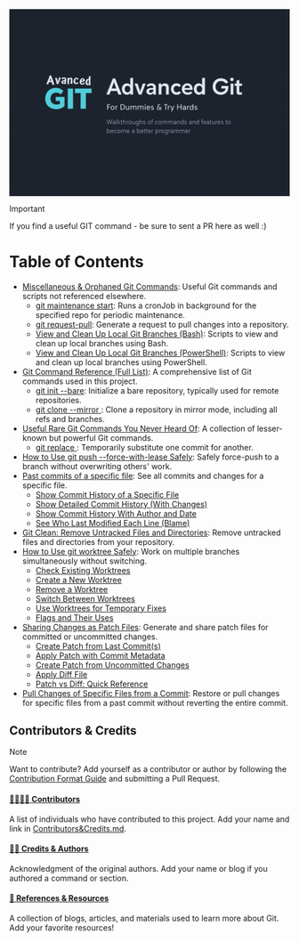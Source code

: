 <div style="width:100%; display:flex; justify-content:center; align-items:center; margin: 0 auto;">
  <img src="https://raw.githubusercontent.com/mike-rambil/Advanced-Git/refs/heads/main/brand/advanced-git-mike-rambil.png" style="max-width:100%; height:auto; display:block; margin:0 auto;" alt="banner" />
</div>

> [!IMPORTANT]
> If you find a useful GIT command - be sure to sent a PR here as well :)

# Table of Contents

- [Miscellaneous & Orphaned Git Commands](./contents/miscellaneous-orphaned-git-commands.md): Useful Git commands and scripts not referenced elsewhere.
  - [git maintenance start](./contents/git-maintenance-start.md): Runs a cronJob in background for the specified repo for periodic maintenance.
  - [git request-pull](./contents/git-request-pull.md): Generate a request to pull changes into a repository.
  - [View and Clean Up Local Git Branches (Bash)](./contents/view-and-clean-up-local-git-branches-bash.md): Scripts to view and clean up local branches using Bash.
  - [View and Clean Up Local Git Branches (PowerShell)](./contents/view-and-clean-up-local-git-branches-powershell.md): Scripts to view and clean up local branches using PowerShell.
- [Git Command Reference (Full List)](./contents/git-command-reference-full-list.md): A comprehensive list of Git commands used in this project.
  - [git init --bare](./contents/git-init-bare.md): Initialize a bare repository, typically used for remote repositories.
  - [git clone --mirror <repository>](./contents/git-clone-mirror-repository.md): Clone a repository in mirror mode, including all refs and branches.
- [Useful Rare Git Commands You Never Heard Of](./contents/useful-rare-git-commands-you-never-heard-of.md): A collection of lesser-known but powerful Git commands.
  - [git replace <old-commit> <new-commit>](./contents/git-replace-old-commit-new-commit.md): Temporarily substitute one commit for another.
- [How to Use git push --force-with-lease Safely](./contents/how-to-use-git-push-force-with-lease-safely.md): Safely force-push to a branch without overwriting others' work.
- [Past commits of a specific file](./contents/past-commits-of-a-specific-file.md): See all commits and changes for a specific file.
  - [Show Commit History of a Specific File](./contents/show-commit-history-of-a-specific-file.md)
  - [Show Detailed Commit History (With Changes)](./contents/show-detailed-commit-history-with-changes.md)
  - [Show Commit History With Author and Date](./contents/show-commit-history-with-author-and-date.md)
  - [See Who Last Modified Each Line (Blame)](./contents/see-who-last-modified-each-line-blame.md)
- [Git Clean: Remove Untracked Files and Directories](./contents/git-clean-remove-untracked-files-and-directories.md): Remove untracked files and directories from your repository.
- [How to Use git worktree Safely](./contents/how-to-use-git-worktree-safely.md): Work on multiple branches simultaneously without switching.
  - [Check Existing Worktrees](./contents/check-existing-worktrees.md)
  - [Create a New Worktree](./contents/create-a-new-worktree.md)
  - [Remove a Worktree](./contents/remove-a-worktree.md)
  - [Switch Between Worktrees](./contents/switch-between-worktrees.md)
  - [Use Worktrees for Temporary Fixes](./contents/use-worktrees-for-temporary-fixes.md)
  - [Flags and Their Uses](./contents/flags-and-their-uses.md)
- [Sharing Changes as Patch Files](./contents/sharing-changes-as-patch-files.md): Generate and share patch files for committed or uncommitted changes.
  - [Create Patch from Last Commit(s)](./contents/create-patch-from-last-commit-s.md)
  - [Apply Patch with Commit Metadata](./contents/apply-patch-with-commit-metadata.md)
  - [Create Patch from Uncommitted Changes](./contents/create-patch-from-uncommitted-changes.md)
  - [Apply Diff File](./contents/apply-diff-file.md)
  - [Patch vs Diff: Quick Reference](./contents/patch-vs-diff-quick-reference.md)
- [Pull Changes of Specific Files from a Commit](./contents/pull-changes-of-specific-files-from-a-commit.md): Restore or pull changes for specific files from a past commit without reverting the entire commit.


## Contributors & Credits

> [!NOTE]
> Want to contribute? Add yourself as a contributor or author by following the [Contribution Format Guide](./dev-docs/FORMAT.md) and submitting a Pull Request.

#### [👨‍👩‍👧‍👦 Contributors](./Contributors&Credits.md)

A list of individuals who have contributed to this project. Add your name and link in [Contributors&Credits.md](./Contributors&Credits.md#contributors).

#### [🧑‍💻 Credits & Authors](./Contributors&Credits.md#credits-authors)

Acknowledgment of the original authors. Add your name or blog if you authored a command or section.

#### [📖 References & Resources](./Contributors&Credits.md#references-resources)

A collection of blogs, articles, and materials used to learn more about Git. Add your favorite resources!
